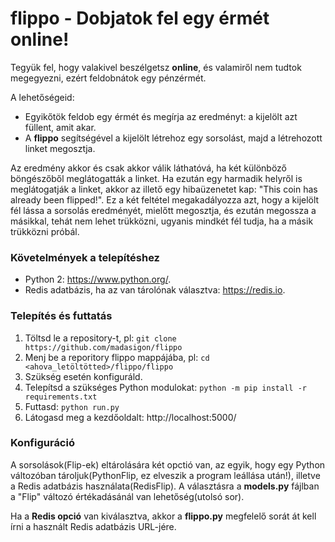 # flippo - Dobjatok fel egy érmét online!
Tegyük fel, hogy valakivel beszélgetsz **online**, és valamiről nem tudtok megegyezni, ezért feldobnátok egy pénzérmét.

A lehetőségeid:
 - Egyikőtök feldob egy érmét és megírja az eredményt: a kijelölt azt füllent, amit akar.
 - A **flippo** segítségével a kijelölt létrehoz egy sorsolást, majd a létrehozott linket megosztja.

Az eredmény akkor és csak akkor válik láthatóvá, ha két különböző böngészőből meglátogatták a linket. Ha ezután egy harmadik helyről is meglátogatják a linket, akkor az illető egy hibaüzenetet kap: "This coin has already been flipped!".
Ez a két feltétel megakadályozza azt, hogy a kijelölt fél lássa a sorsolás eredményét, mielőtt megosztja, és ezután megossza a másikkal, tehát nem lehet trükközni, ugyanis mindkét fél tudja, ha a másik trükközni próbál.

### Követelmények a telepítéshez
 - Python 2: https://www.python.org/.
 - Redis adatbázis, ha az van tárolónak választva: https://redis.io.

### Telepítés és futtatás
 1. Töltsd le a repository-t, pl: `git clone https://github.com/madasigon/flippo`
 2. Menj be a reporitory flippo mappájába, pl: `cd <ahova_letöltötted>/flippo/flippo`
 3. Szükség esetén konfiguráld.
 3. Telepítsd a szükséges Python modulokat: `python -m pip install -r requirements.txt`
 5. Futtasd: `python run.py`
 6. Látogasd meg a kezdőoldalt: http://localhost:5000/

### Konfiguráció
A sorsolások(Flip-ek) eltárolására két opctió van, az egyik, hogy egy Python változóban tároljuk(PythonFlip, ez elveszik a program leállása után!), illetve a Redis adatbázis használata(RedisFlip). A választásra a **models.py** fájlban a "Flip" változó értékadásánál van lehetőség(utolsó sor).

Ha a **Redis opció** van kiválasztva, akkor a **flippo.py** megfelelő sorát át kell írni a használt Redis adatbázis URL-jére.
